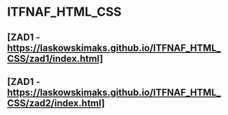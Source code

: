 #   ITFNAF_HTML_CSS


## [ZAD1 - https://laskowskimaks.github.io/ITFNAF_HTML_CSS/zad1/index.html]
## [ZAD1 - https://laskowskimaks.github.io/ITFNAF_HTML_CSS/zad2/index.html]
